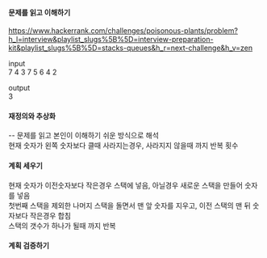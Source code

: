 #### 문제를 읽고 이해하기
https://www.hackerrank.com/challenges/poisonous-plants/problem?h_l=interview&playlist_slugs%5B%5D=interview-preparation-kit&playlist_slugs%5B%5D=stacks-queues&h_r=next-challenge&h_v=zen

input</br>
7
4 3 7 5 6 4 2


output</br>
3

 
#### 재정의와 추상화<br>
-- 문제를 읽고 본인이 이해하기 쉬운 방식으로 해석<br>
현재 숫자가 왼쪽 숫자보다 클때 사라지는경우, 사라지지 않을때 까지 반복 횟수

#### 계획 세우기<br>
현재 숫자가 이전숫자보다 작은경우 스택에 넣음, 아닐경우 새로운 스택을 만들어 숫자를 넣음<br>
첫번째 스택을 제외한 나머지 스택을 돌면서 맨 앞 숫자를 지우고, 이전 스택의 맨 뒤 숫자보다 작은경우 합침<br>
스택의 갯수가 하나가 될때 까지 반복<br>

#### 계획 검증하기
